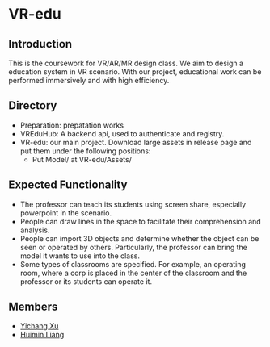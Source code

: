 # VR-edu
## Introduction
This is the coursework for VR/AR/MR design class. We aim to design a education system in VR scenario. With our project, educational work can be performed immersively and with high efficiency.
## Directory
* Preparation: prepatation works
* VREduHub: A backend api, used to authenticate and registry.
* VR-edu: our main project. Download large assets in release page and put them under the following positions:
    * Put Model/ at VR-edu/Assets/
## Expected Functionality
* The professor can teach its students using screen share, especially powerpoint in the scenario.
* People can draw lines in the space to facilitate their comprehension and analysis.
* People can import 3D objects and determine whether the object can be seen or operated by others. Particularly, the professor can bring the model it wants to use into the class.
* Some types of classrooms are specified. For example, an operating room, where a corp is placed in the center of the classroom and the professor or its students can operate it.
## Members
* [Yichang Xu](https://github.com/Kobe972)
* [Huimin Liang](https://github.com/anlaigg)